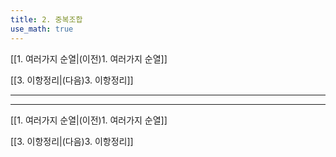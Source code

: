 ```yaml
---
title: 2. 중복조합
use_math: true
---
```

[[1. 여러가지 순열|(이전)1. 여러가지 순열]] 

[[3. 이항정리|(다음)3. 이항정리]]

***







***
[[1. 여러가지 순열|(이전)1. 여러가지 순열]] 

[[3. 이항정리|(다음)3. 이항정리]]